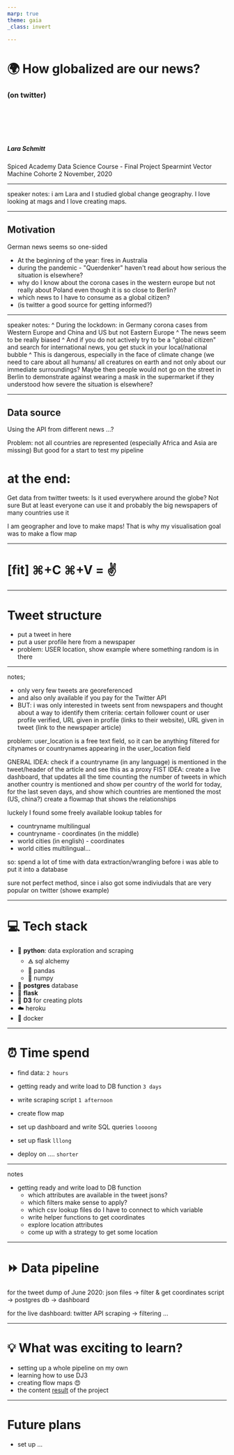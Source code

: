```yaml
---
marp: true
theme: gaia
_class: invert

---
```

# 🌍 How globalized are our news?
### (on twitter)
<br>
<br>
<br>
<br>


##### Lara Schmitt
Spiced Academy Data Science Course - Final Project
Spearmint Vector Machine Cohorte 
2 November, 2020

---
speaker notes:
i am Lara and I studied global change geography. I love looking at mags and I love creating maps. 





---
## Motivation

German news seems so one-sided
* At the beginning of the year: fires in Australia
* during the pandemic - "Querdenker" haven't read about how serious the situation is elsewhere?
* why do I know about the corona cases in the western europe but not really about Poland even though it is so close to Berlin? 
* which news to I have to consume as a global citizen? 
* (is twitter a good source for getting informed?)

---
speaker notes:
^ During the lockdown: in Germany corona cases from Western Europe and China and US but not Eastern Europe
^ The news seem to be really biased
^ And if you do not actively try to be a "global citizen" and search for international news, you get stuck in your local/national bubble
^ This is dangerous, especially in the face of climate change (we need to care about all humans/ all creatures on earth and not only about our immediate surroundings?
Maybe then people would not go on the street in Berlin to demonstrate against wearing a mask in the supermarket if they understood how severe the situation is elsewhere?

---

## Data source

Using the API from different news ...?

Problem: not all countries are represented (especially Africa and Asia are missing)
But good for a start to test my pipeline

# at the end:
Get data from twitter tweets:
Is it used everywhere around the globe?
Not sure
But at least everyone can use it and probably the big newspapers of many countries use it

I am geographer and love to make maps! 
That is why my visualisation goal was to make a flow map 

---
# [fit] ⌘+C ⌘+V = :v:
---

# Tweet structure
* put a tweet in here
* put a user profile here from a newspaper
* problem: USER location, show example where something random is in there 
---
notes;
- only very few tweets are georeferenced
- and also only available if you pay for the Twitter API
- BUT: i was only interested in tweets sent from newspapers and thought about a way to identify them
criteria: certain follower count or user profile verified, URL given in profile (links to their website), URL given in tweet (link to the newspaper article)

problem: user_location is a free text field, so it can be anything 
filtered for citynames or countrynames appearing in the user_location field

GNERAL IDEA: check if a countryname (in any language) is mentioned in the tweet/header of the article and see this as a proxy 
FIST IDEA: create a live dashboard, that updates all the time counting the number of tweets in which another country is mentioned and show per country of the world for today, for the last seven days, and show which countries are mentioned the most (US, china?)
create a flowmap that shows the relationships

luckely I found some freely available lookup tables for
- countryname multilingual
- countryname - coordinates (in the middle)
- world cities (in english) - coordinates
- world cities multilingual...

so: spend a lot of time with data extraction/wrangling before i was able to put it into a database

sure not perfect method, since i also got some indiviudals that are very popular on twitter (showe example)

---

# 💻 Tech stack
* 🐍 **python**: data exploration and scraping
    * 🜁 sql alchemy
    * 🐼 pandas
    * 🔢 numpy 
* 🐘 **postgres** database
* 🍼 **flask**
* 🎨 **D3** for creating plots
* ☁️ heroku
* 🐳 docker 


---
# ⏰ Time spend 
* find data: `2 hours`

* getting ready and write load to DB function `3 days`
  
* write scraping script `1 afternoon`

* create flow map 

* set up dashboard and write SQL queries `loooong`

* set up flask `lllong`

* deploy on .... `shorter`

---

notes
* getting ready and write load to DB function
    * which attributes are available in the tweet jsons?
    * which filters make sense to apply?
    * which csv lookup files do I have to connect to which variable
    * write helper functions to get coordinates
    * explore location attributes
    * come up with a strategy to get some location

---

# ⏩ Data pipeline

for the tweet dump of June 2020:
json files → filter & get coordinates script → postgres db → dashboard

for the live dashboard:
twitter API scraping → filtering  ...

---

# 💡 What was exciting to learn?

* setting up a whole pipeline on my own
* learning how to use DJ3
* creating flow maps 😍
* the content [result](www.google.de) of the project 


---



# Future plans
* set up ... 
